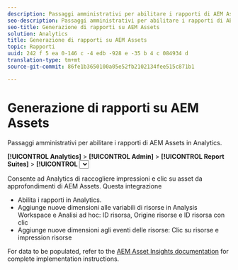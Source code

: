 ```yaml
---
description: Passaggi amministrativi per abilitare i rapporti di AEM Assets in Analytics.
seo-description: Passaggi amministrativi per abilitare i rapporti di AEM Assets in Analytics.
seo-title: Generazione di rapporti su AEM Assets
solution: Analytics
title: Generazione di rapporti su AEM Assets
topic: Rapporti
uuid: 242 f 5 ea 0-146 c -4 edb -928 e -35 b 4 c 084934 d
translation-type: tm+mt
source-git-commit: 86fe1b3650100a05e52fb2102134fee515c871b1

---
```



# Generazione di rapporti su AEM Assets

Passaggi amministrativi per abilitare i rapporti di AEM Assets in Analytics.

**[!UICONTROL Analytics]** &gt; **[!UICONTROL Admin]** &gt; **[!UICONTROL Report Suites]** &gt; **[!UICONTROL <select report suite>]** &gt; **[!UICONTROL Edit Settings]** &gt; **[!UICONTROL AEM]** &gt; **[!UICONTROL AEM Assets Reporting]**

Consente ad Analytics di raccogliere impressioni e clic su asset da approfondimenti di AEM Assets. Questa integrazione

* Abilita i rapporti in Analytics.
* Aggiunge nuove dimensioni alle variabili di risorse in Analysis Workspace e Analisi ad hoc: ID risorsa, Origine risorse e ID risorsa con clic
* Aggiunge nuove dimensioni agli eventi delle risorse: Clic su risorse e impression risorse

For data to be populated, refer to the [AEM Asset Insights documentation](https://docs.adobe.com/docs/en/aem/6-2/author/assets/managing-assets-touch-ui/asset-insights.html) for complete implementation instructions.

